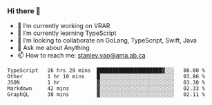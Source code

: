 ### Hi there 👋

- 🔭 I’m currently working on VRAR
- 🌱 I’m currently learning TypeScript
- 👯 I’m looking to collaborate on GoLang, TypeScript, Swift, Java
- 💬 Ask me about Anything
- 📫 How to reach me: stanley.yao@ama.ab.ca


<!--START_SECTION:waka-->
```text
TypeScript   26 hrs 29 mins  █████████████████████▓░░░   86.80 % 
Other        1 hr 10 mins    █░░░░░░░░░░░░░░░░░░░░░░░░   03.86 % 
JSON         1 hr            ▓░░░░░░░░░░░░░░░░░░░░░░░░   03.30 % 
Markdown     42 mins         ▓░░░░░░░░░░░░░░░░░░░░░░░░   02.33 % 
GraphQL      38 mins         ▓░░░░░░░░░░░░░░░░░░░░░░░░   02.11 % 
```
<!--END_SECTION:waka-->
